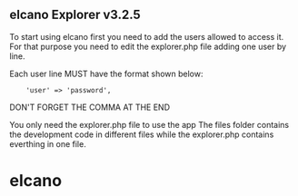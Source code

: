 elcano Explorer v3.2.5
--------------------------------------------------------------

To start using elcano first you need to add the users allowed to access it.
For that purpose you need to edit the explorer.php file adding one user by line.

Each user line MUST have the format shown below:

		'user' => 'password',

DON'T FORGET THE COMMA AT THE END

You only need the explorer.php file to use the app
The files folder contains the development code in different files while the explorer.php contains everthing in one file.
# elcano
